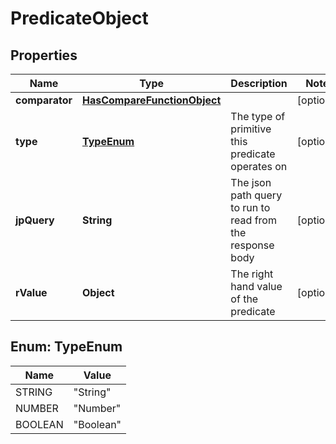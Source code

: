 
# PredicateObject

## Properties
Name | Type | Description | Notes
------------ | ------------- | ------------- | -------------
**comparator** | [**HasCompareFunctionObject**](HasCompareFunctionObject.md) |  |  [optional]
**type** | [**TypeEnum**](#TypeEnum) | The type of primitive this predicate operates on |  [optional]
**jpQuery** | **String** | The json path query to run to read from the response body |  [optional]
**rValue** | **Object** | The right hand value of the predicate |  [optional]


<a name="TypeEnum"></a>
## Enum: TypeEnum
Name | Value
---- | -----
STRING | &quot;String&quot;
NUMBER | &quot;Number&quot;
BOOLEAN | &quot;Boolean&quot;



